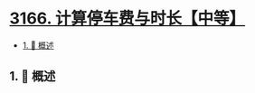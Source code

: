 # [3166. 计算停车费与时长【中等】](https://github.com/tnotesjs/TNotes.leetcode/tree/main/notes/3166.%20%E8%AE%A1%E7%AE%97%E5%81%9C%E8%BD%A6%E8%B4%B9%E4%B8%8E%E6%97%B6%E9%95%BF%E3%80%90%E4%B8%AD%E7%AD%89%E3%80%91)

<!-- region:toc -->

- [1. 📝 概述](#1--概述)

<!-- endregion:toc -->

## 1. 📝 概述
